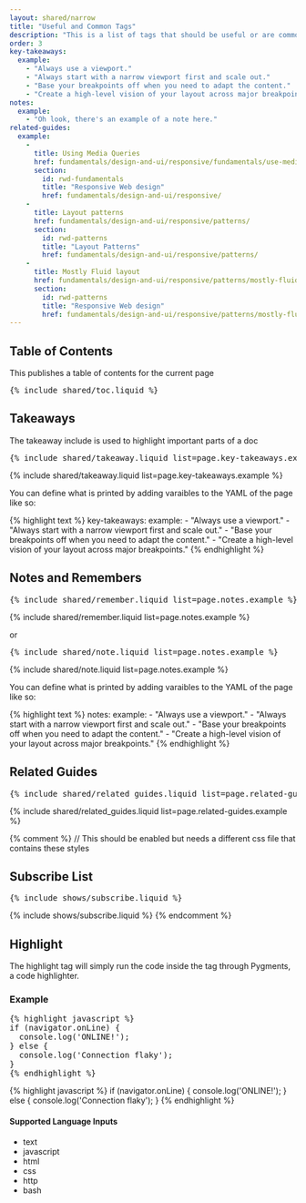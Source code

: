 ```yaml
---
layout: shared/narrow
title: "Useful and Common Tags"
description: "This is a list of tags that should be useful or are commonly used."
order: 3
key-takeaways:
  example:
    - "Always use a viewport."
    - "Always start with a narrow viewport first and scale out."
    - "Base your breakpoints off when you need to adapt the content."
    - "Create a high-level vision of your layout across major breakpoints."
notes:
  example:
    - "Oh look, there's an example of a note here."
related-guides:
  example:
    -
      title: Using Media Queries
      href: fundamentals/design-and-ui/responsive/fundamentals/use-media-queries
      section:
        id: rwd-fundamentals
        title: "Responsive Web design"
        href: fundamentals/design-and-ui/responsive/
    -
      title: Layout patterns
      href: fundamentals/design-and-ui/responsive/patterns/
      section:
        id: rwd-patterns
        title: "Layout Patterns"
        href: fundamentals/design-and-ui/responsive/patterns/
    -
      title: Mostly Fluid layout
      href: fundamentals/design-and-ui/responsive/patterns/mostly-fluid
      section:
        id: rwd-patterns
        title: "Responsive Web design"
        href: fundamentals/design-and-ui/responsive/patterns/mostly-fluid
---
```


## Table of Contents

This publishes a table of contents for the current page

<pre>&#123;% include shared/toc.liquid %&#125;</pre>



## Takeaways

The takeaway include is used to highlight important parts of a doc

<pre>&#123;% include shared/takeaway.liquid list=page.key-takeaways.example %&#125;</pre>

{% include shared/takeaway.liquid list=page.key-takeaways.example %}

You can define what is printed by adding varaibles to the YAML of the page like so:

{% highlight text %}
key-takeaways:
  example:
    - "Always use a viewport."
    - "Always start with a narrow viewport first and scale out."
    - "Base your breakpoints off when you need to adapt the content."
    - "Create a high-level vision of your layout across major breakpoints."
{% endhighlight %}

## Notes and Remembers

<pre>&#123;% include shared/remember.liquid list=page.notes.example %&#125;</pre>

{% include shared/remember.liquid list=page.notes.example %}

or

<pre>&#123;% include shared/note.liquid list=page.notes.example %&#125;</pre>

{% include shared/note.liquid list=page.notes.example %}

You can define what is printed by adding varaibles to the YAML of the page like so:

{% highlight text %}
notes:
  example:
    - "Always use a viewport."
    - "Always start with a narrow viewport first and scale out."
    - "Base your breakpoints off when you need to adapt the content."
    - "Create a high-level vision of your layout across major breakpoints."
{% endhighlight %}


## Related Guides

<pre>&#123;% include shared/related_guides.liquid list=page.related-guides.example %&#125;</pre>

{% include shared/related_guides.liquid list=page.related-guides.example %}

{% comment %}
// This should be enabled but needs a different css file that contains these styles
## Subscribe List

<pre>&#123;% include shows/subscribe.liquid %&#125;</pre>

{% include shows/subscribe.liquid %}
{% endcomment %}

## Highlight

The highlight tag will simply run the code inside the tag through Pygments, a
code highlighter.

### Example

<pre>&#123;% highlight javascript %&#125;
if (navigator.onLine) {
  console.log('ONLINE!');
} else {
  console.log('Connection flaky');
}
&#123;% endhighlight %&#125;</pre>

{% highlight javascript %}
if (navigator.onLine) {
  console.log('ONLINE!');
} else {
  console.log('Connection flaky');
}
{% endhighlight %}

#### Supported Language Inputs

- text
- javascript
- html
- css
- http
- bash
